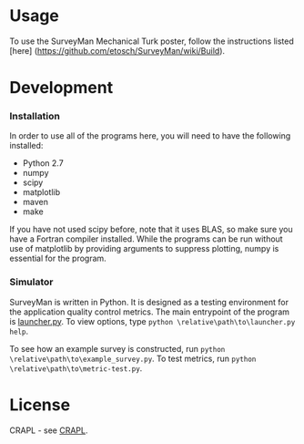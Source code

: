 # Usage

To use the SurveyMan Mechanical Turk poster, follow the instructions listed [here] (https://github.com/etosch/SurveyMan/wiki/Build).

# Development

### Installation 

In order to use all of the programs here, you will need to have the following installed:

* Python 2.7
* numpy
* scipy
* matplotlib
* maven 
* make

If you have not used scipy before, note that it uses BLAS, so make
sure you have a Fortran compiler installed. While the programs can be
run without use of matplotlib by providing arguments to suppress
plotting, numpy is essential for the program.

### Simulator

SurveyMan is written in Python. It is designed as a testing
environment for the application quality control metrics. The main
entrypoint of the program is
[launcher.py](https://github.com/etosch/surveyAutomation/blob/master/src/python/survey/launcher.py). To
view options, type `python \relative\path\to\launcher.py help`.

To see how an example survey is constructed, run `python \relative\path\to\example_survey.py`. To test metrics, run `python \relative\path\to\metric-test.py`.

# License 
CRAPL - see [CRAPL](CRAPL-LICENSE).


